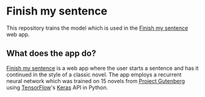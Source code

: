 # Finish my sentence

This repository trains the model which is used in the [Finish my sentence](https://www.shawnchahal.com/finish-my-sentence) web app.

## What does the app do?

[Finish my sentence](https://www.shawnchahal.com/finish-my-sentence) is a web app where the user starts a sentence and has it continued in the style of a classic novel. The app employs a recurrent neural network which was trained on 15 novels from [Project Gutenberg](https://www.gutenberg.org/) using [TensorFlow](https://github.com/tensorflow/tensorflow)'s [Keras](https://keras.io/) API in Python.

